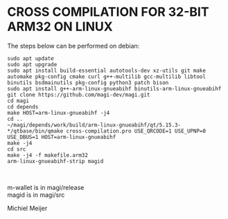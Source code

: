 CROSS COMPILATION FOR 32-BIT ARM32 ON LINUX
==============================================

The steps below can be performed on debian:

    sudo apt update
    sudo apt upgrade
    sudo apt install build-essential autotools-dev xz-utils git make automake pkg-config cmake curl g++-multilib gcc-multilib libtool binutils bsdmainutils pkg-config python3 patch bison
    sudo apt install g++-arm-linux-gnueabihf binutils-arm-linux-gnueabihf
    git clone https://github.com/magi-dev/magi.git
    cd magi
    cd depends
    make HOST=arm-linux-gnueabihf -j4
    cd ..
    ~/magi/depends/work/build/arm-linux-gnueabihf/qt/5.15.3-*/qtbase/bin/qmake cross-compilation.pro USE_QRCODE=1 USE_UPNP=0 USE_DBUS=1 HOST=arm-linux-gnueabihf
    make -j4
    cd src
    make -j4 -f makefile.arm32
    arm-linux-gnueabihf-strip magid
<br/>

m-wallet is in magi/release<br/>
magid is in magi/src<br/>

Michiel Meijer